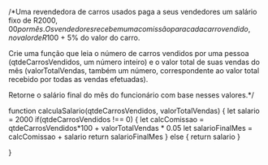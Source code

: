 /*Uma revendedora de carros usados paga a seus vendedores um salário fixo de R$2000,00 por mês. Os vendedores recebem uma comissão para cada carro vendido, no valor de R$100 + 5% do valor do carro.

Crie uma função que leia o número de carros vendidos por uma pessoa (qtdeCarrosVendidos, um número inteiro) e o valor total de suas vendas do mês (valorTotalVendas, também um número, correspondente ao valor total recebido por todas as vendas efetuadas).

Retorne o salário final do mês do funcionário com base nesses valores.*/

function calculaSalario(qtdeCarrosVendidos, valorTotalVendas) {
let salario = 2000
    if(qtdeCarrosVendidos !== 0) {
        let calcComissao = qtdeCarrosVendidos*100 + valorTotalVendas * 0.05
        let salarioFinalMes = calcComissao + salario
        return salarioFinalMes
    } else {
        return salario
    }


}